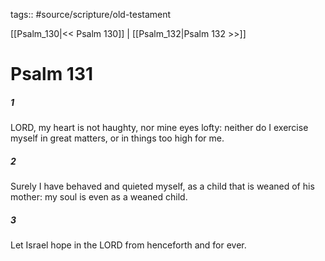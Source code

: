 tags:: #source/scripture/old-testament

[[Psalm_130|<< Psalm 130]] | [[Psalm_132|Psalm 132 >>]]

# Psalm 131

##### 1

LORD, my heart is not haughty, nor mine eyes lofty: neither do I exercise myself in great matters, or in things too high for me.

##### 2

Surely I have behaved and quieted myself, as a child that is weaned of his mother: my soul is even as a weaned child.

##### 3

Let Israel hope in the LORD from henceforth and for ever.
